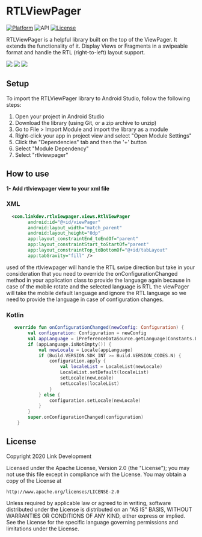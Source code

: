 # RTLViewPager
[![Platform](https://img.shields.io/badge/platform-android-brightgreen.svg)](https://developer.android.com/index.html)
![API](https://img.shields.io/badge/Min--SDK-21-yellowgreen)
[![License](https://img.shields.io/badge/license-Apache%202.0-blue.svg)](http://www.apache.org/licenses/LICENSE-2.0)

RTLViewPager is a helpful library built on the top of the ViewPager. It extends the functionality of it. Display Views or Fragments in a swipeable format
and handle the RTL (right-to-left) layout support.


![](images/rtlviewpager_sample_1.gif)
![](images/rtlviewpager_sample_2.gif)
![](images/rtlviewpager_sample_3.gif)


## Setup

To import the RTLViewPager library to Android Studio, follow the following steps:

1. Open your project in Android Studio
2. Download the library (using Git, or a zip archive to unzip)
3. Go to File > Import Module and import the library as a module
4. Right-click your app in project view and select "Open Module Settings"
5. Click the "Dependencies" tab and then the '+' button
6. Select "Module Dependency"
7. Select "rtlviewpager"


## How to use

**1- Add rtlviewpager view to your xml file**

### XML
```xml
  <com.linkdev.rtlviewpager.views.RtlViewPager
        android:id="@+id/viewPager"
        android:layout_width="match_parent"
        android:layout_height="0dp"
        app:layout_constraintEnd_toEndOf="parent"
        app:layout_constraintStart_toStartOf="parent"
        app:layout_constraintTop_toBottomOf="@+id/tabLayout"
        app:tabGravity="fill" />
```

used of the rtlviewpager will handle the RTL swipe direction but take in your consideration that you need to override the onConfigurationChanged method
in your application class to provide the language again because in case of the mobile rotate and the selected language is RTL the viewPager will take the mobile default language
and ignore the RTL language so we need to provide the language in case of configuration changes.

### Kotlin
```kotlin
   override fun onConfigurationChanged(newConfig: Configuration) {
        val configuration: Configuration = newConfig
        val appLanguage = iPreferenceDataSource.getLanguage(Constants.Languages.DEFAULT_LANGUAGE)
        if (appLanguage.isNotEmpty()) {
            val newLocale = Locale(appLanguage)
            if (Build.VERSION.SDK_INT >= Build.VERSION_CODES.N) {
                configuration.apply {
                    val localeList = LocaleList(newLocale)
                    LocaleList.setDefault(localeList)
                    setLocale(newLocale)
                    setLocales(localeList)
                }
            } else {
                configuration.setLocale(newLocale)
            }
        }
        super.onConfigurationChanged(configuration)
    }
```


## License
Copyright 2020 Link Development

Licensed under the Apache License, Version 2.0 (the "License");
you may not use this file except in compliance with the License.
You may obtain a copy of the License at

    http://www.apache.org/licenses/LICENSE-2.0

Unless required by applicable law or agreed to in writing, software
distributed under the License is distributed on an "AS IS" BASIS,
WITHOUT WARRANTIES OR CONDITIONS OF ANY KIND, either express or implied.
See the License for the specific language governing permissions and
limitations under the License.